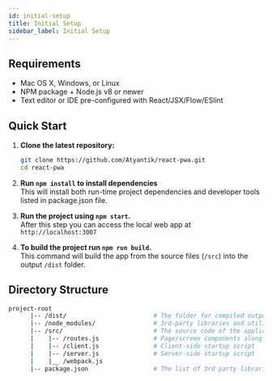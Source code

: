 ```yaml
---
id: initial-setup
title: Initial Setup
sidebar_label: Initial Setup
---
```


## Requirements

 - Mac OS X, Windows, or Linux
 - NPM package + Node.js v8 or newer
 - Text editor or IDE pre-configured with React/JSX/Flow/ESlint

## Quick Start
1. **Clone the latest repository:**
    ```bash
    git clone https://github.com/Atyantik/react-pwa.git
    cd react-pwa
    ```
2. **Run `npm install` to install dependencies**  
   This will install both run-time project dependencies and developer tools listed in package.json file.  
   
3. **Run the project using `npm start`.**  
   After this step you can access the local web app at `http://localhost:3007`  
   
4. **To build the project run `npm run build`.**  
   This command will build the app from the source files (`/src`) into the output `/dist` folder. 

## Directory Structure

```bash
project-root
      |-- /dist/                        # The folder for compiled output
      |-- /node_modules/                # 3rd-party libraries and utilities
      |-- /src/                         # The source code of the application
      |    |-- /routes.js               # Page/screen components along with the routing information
      |    |-- /client.js               # Client-side startup script
      |    |-- /server.js               # Server-side startup script
      |    |__ /webpack.js              
      |-- package.json                  # The list of 3rd party libraries and utilities
```
